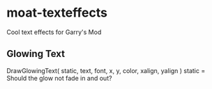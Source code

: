 # moat-texteffects
Cool text effects for Garry's Mod


## Glowing Text
DrawGlowingText( static, text, font, x, y, color, xalign, yalign )
static = Should the glow not fade in and out?

